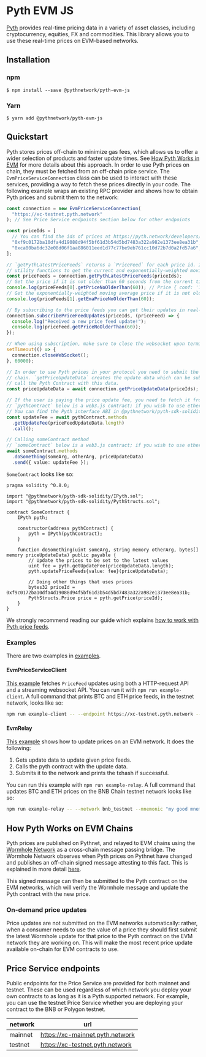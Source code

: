 # Pyth EVM JS

[Pyth](https://pyth.network/) provides real-time pricing data in a variety of asset classes, including cryptocurrency, equities, FX and commodities. This library allows you to use these real-time prices on EVM-based networks.

## Installation

### npm

```
$ npm install --save @pythnetwork/pyth-evm-js
```

### Yarn

```
$ yarn add @pythnetwork/pyth-evm-js
```

## Quickstart

Pyth stores prices off-chain to minimize gas fees, which allows us to offer a wider selection of products and faster update times.
See [How Pyth Works in EVM](#how-pyth-works-in-evm) for more details about this approach. In order to use Pyth prices on chain,
they must be fetched from an off-chain price service. The `EvmPriceServiceConnection` class can be used to interact with these services,
providing a way to fetch these prices directly in your code. The following example wraps an existing RPC provider and shows how to obtain
Pyth prices and submit them to the network:

```typescript
const connection = new EvmPriceServiceConnection(
  "https://xc-testnet.pyth.network"
); // See Price Service endpoints section below for other endpoints

const priceIds = [
  // You can find the ids of prices at https://pyth.network/developers/price-feeds#binance-smart-chain-testnet
  "0xf9c0172ba10dfa4d19088d94f5bf61d3b54d5bd7483a322a982e1373ee8ea31b", // BTC/USD price id in testnet
  "0xca80ba6dc32e08d06f1aa886011eed1d77c77be9eb761cc10d72b7d0a2fd57a6", // ETH/USD price id in testnet
];

// `getPythLatestPriceFeeds` returns a `PriceFeed` for each price id. It contains all information about a price and has
// utility functions to get the current and exponentially-weighted moving average price, and other functionality.
const priceFeeds = connection.getPythLatestPriceFeeds(priceIds);
// Get the price if it is not older than 60 seconds from the current time.
console.log(priceFeeds[0].getPriceNoOlderThan(60)); // Price { conf: '1234', expo: -8, price: '12345678' }
// Get the exponentially-weighted moving average price if it is not older than 60 seconds from the current time.
console.log(priceFeeds[1].getEmaPriceNoOlderThan(60));

// By subscribing to the price feeds you can get their updates in real-time.
connection.subscribePriceFeedUpdates(priceIds, (priceFeed) => {
  console.log("Received a new price feed update!");
  console.log(priceFeed.getPriceNoOlderThan(60));
});

// When using subscription, make sure to close the websocket upon termination to finish the process gracefully.
setTimeout(() => {
  connection.closeWebSocket();
}, 60000);

// In order to use Pyth prices in your protocol you need to submit the price update data to Pyth contract in your target
// chain. `getPriceUpdateData` creates the update data which can be submitted to your contract. Then your contract should
// call the Pyth Contract with this data.
const priceUpdateData = await connection.getPriceUpdateData(priceIds);

// If the user is paying the price update fee, you need to fetch it from the Pyth contract.
// `pythContract` below is a web3.js contract; if you wish to use ethers, you need to change it accordingly.
// You can find the Pyth interface ABI in @pythnetwork/pyth-sdk-solidity.
const updateFee = await pythContract.methods
  .getUpdateFee(priceFeedUpdateData.length)
  .call();

// Calling someContract method
// `someContract` below is a web3.js contract; if you wish to use ethers, you need to change it accordingly.
await someContract.methods
  .doSomething(someArg, otherArg, priceUpdateData)
  .send({ value: updateFee });
```

`SomeContract` looks like so:

```solidity
pragma solidity ^0.8.0;

import "@pythnetwork/pyth-sdk-solidity/IPyth.sol";
import "@pythnetwork/pyth-sdk-solidity/PythStructs.sol";

contract SomeContract {
    IPyth pyth;

    constructor(address pythContract) {
        pyth = IPyth(pythContract);
    }

    function doSomething(uint someArg, string memory otherArg, bytes[] memory priceUpdateData) public payable {
        // Update the prices to be set to the latest values
        uint fee = pyth.getUpdateFee(priceUpdateData.length);
        pyth.updatePriceFeeds{value: fee}(priceUpdateData);

        // Doing other things that uses prices
        bytes32 priceId = 0xf9c0172ba10dfa4d19088d94f5bf61d3b54d5bd7483a322a982e1373ee8ea31b;
        PythStructs.Price price = pyth.getPrice(priceId);
    }
}
```

We strongly recommend reading our guide which explains [how to work with Pyth price feeds](https://docs.pyth.network/consume-data/best-practices).

### Examples

There are two examples in [examples](./src/examples/).

#### EvmPriceServiceClient

[This example](./src/examples/EvmPriceServiceClient.ts) fetches `PriceFeed` updates using both a HTTP-request API and a streaming websocket API. You can run it with `npm run example-client`. A full command that prints BTC and ETH price feeds, in the testnet network, looks like so:

```bash
npm run example-client -- --endpoint https://xc-testnet.pyth.network --price-ids 0xf9c0172ba10dfa4d19088d94f5bf61d3b54d5bd7483a322a982e1373ee8ea31b 0xca80ba6dc32e08d06f1aa886011eed1d77c77be9eb761cc10d72b7d0a2fd57a6
```

#### EvmRelay

[This example](./src/examples/EvmRelay.ts) shows how to update prices on an EVM network. It does the following:

1. Gets update data to update given price feeds.
2. Calls the pyth contract with the update data.
3. Submits it to the network and prints the txhash if successful.

You can run this example with `npm run example-relay`. A full command that updates BTC and ETH prices on the BNB Chain testnet network looks like so:

```bash
npm run example-relay -- --network bnb_testnet --mnemonic "my good mnemonic" --endpoint https://xc-testnet.pyth.network --price-ids 0xf9c0172ba10dfa4d19088d94f5bf61d3b54d5bd7483a322a982e1373ee8ea31b 0xca80ba6dc32e08d06f1aa886011eed1d77c77be9eb761cc10d72b7d0a2fd57a6
```

## How Pyth Works on EVM Chains

Pyth prices are published on Pythnet, and relayed to EVM chains using the [Wormhole Network](https://wormholenetwork.com/) as a cross-chain message passing bridge. The Wormhole Network observes when Pyth prices on Pythnet have changed and publishes an off-chain signed message attesting to this fact. This is explained in more detail [here](https://docs.wormholenetwork.com/wormhole/).

This signed message can then be submitted to the Pyth contract on the EVM networks, which will verify the Wormhole message and update the Pyth contract with the new price.

### On-demand price updates

Price updates are not submitted on the EVM networks automatically: rather, when a consumer needs to use the value of a price they should first submit the latest Wormhole update for that price to the Pyth contract on the EVM network they are working on. This will make the most recent price update available on-chain for EVM contracts to use.

## Price Service endpoints

Public endpoints for the Price Service are provided for both mainnet and testnet. These can be used regardless of which network you deploy your own contracts to as long as it is a Pyth supported network. For example, you can use the testnet Price Service whether you are deploying your contract to the BNB or Polygon testnet.

| network | url                             |
| ------- | ------------------------------- |
| mainnet | https://xc-mainnet.pyth.network |
| testnet | https://xc-testnet.pyth.network |

